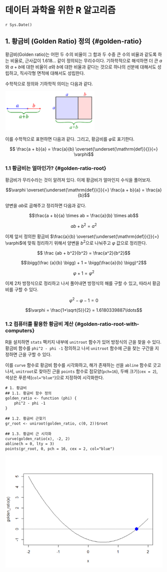 # 데이터 과학을 위한 R 알고리즘
`r Sys.Date()`  



## 1. 황금비 (Golden Ratio) 정의 {#golden-ratio}


황금비(Golden ratio)는 어떤 두 수의 비율이 그 합과 두 수중 큰 수의 비율과 같도록 하는 비율로, 
근사값이 1.618... 같이 정의되는 무리수이다. 
기하학적으로 해석하면 더 큰 $a$와 $a+b$에 대한 비율이 $a$와 $b$에 대한 비율과 같다는 것으로 
하나의 선분에 대해서도 성립하고, 직사각형 면적에 대해서도 성립한다.

수학적으로 정의와 기하학적 의미는 다음과 같다.

<img src="fig/golden-ratio.png" alt="기하적인 의미 - 황금비" width="57%" />

이를 수학적으로 표현하면 다음과 같다. 그리고, 황금비를 $\varphi$로 표기한다.

$$ \frac{a + b}{a}  = \frac{a}{b} \overset{\underset{\mathrm{def}}{}}{=} \varphi$$

### 1.1 황금비는 얼마인가? {#golden-ratio-root}

황금비가 무리수라는 것이 알려져 있다. 이제 황금비가 얼마인지 수식을 풀어보자.

$$\varphi \overset{\underset{\mathrm{def}}{}}{=} \frac{a + b}{a}  = \frac{a}{b}$$

양변을 $ab$로 곱해주고 정리하면 다음과 같다.

$$\frac{a + b}{a} \times ab  = \frac{a}{b} \times ab$$

$$ab + b^2 = a^2$$

이제 앞서 정의한 황금비 $\frac{a}{b} \overset{\underset{\mathrm{def}}{}}{=} \varphi$에 맞춰 정리하기 위해서 양변을 $b^2$으로 나눠주고 $\varphi$ 값으로 정리한다.

$$ \frac {ab + b^2}{b^2} = \frac{a^2}{b^2}$$

$$\bigg(\frac {a}{b} \bigg)  + 1 = \bigg(\frac{a}{b} \bigg)^2$$

$$\varphi  + 1 = \varphi^2$$

이제 2차 방정식으로 정리하고 나서 풀어내면 방정식의 해를 구할 수 있고, 따라서 황금비를 구할 수 있다.

$$\varphi^2 - \varphi  - 1 = 0$$


$$\varphi = \frac{1+\sqrt{5}}{2} = 1.6180339887\ldots$$


### 1.2 컴퓨터를 활용한 황금비 계산 {#golden-ratio-root-with-computers}

R을 설치하면 `stats` 팩키지 내부에 `unitroot` 함수가 있어 방정식의 근을 찾을 수 있다.
황금비 함수를 `phi^2 - phi -1` 정의하고 나서 `unitroot` 함수에 근을 찾는 구간을 지정하면 근을 구할 수 있다.

이를 `curve` 함수로 황금비 함수를 시각화하고, 해가 존재하는 선을 `abline` 함수로 긋고 나서,
`unitroot`로 찾아진 근을 `points` 함수로 점모양(`pch=16`), 두배 크기(`cex = 2`), 색상은 푸른색(`col="blue"`)으로 지정하여 
시각화한다.


~~~{.r}
# 1. 황금비 
## 1.1. 황금비 함수 정의
golden_ratio <- function (phi) {
    phi^2 - phi -1    
}

## 1.2. 황금비 근찾기
gr_root <- uniroot(golden_ratio, c(0, 2))$root

## 1.3. 황금비 근 시각화
curve(golden_ratio(x), -2, 2)
abline(h = 0, lty = 3)
points(gr_root, 0, pch = 16, cex = 2, col="blue")
~~~

<img src="fig/golden-ratio-plot-1.png" style="display: block; margin: auto;" />
